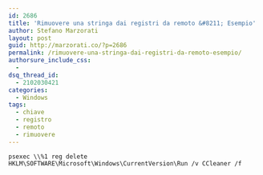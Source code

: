 ```yaml
---
id: 2686
title: 'Rimuovere una stringa dai registri da remoto &#8211; Esempio'
author: Stefano Marzorati
layout: post
guid: http://marzorati.co/?p=2686
permalink: /rimuovere-una-stringa-dai-registri-da-remoto-esempio/
authorsure_include_css:
  - 
dsq_thread_id:
  - 2102030421
categories:
  - Windows
tags:
  - chiave
  - registro
  - remoto
  - rimuovere
---
```

`psexec \\%1 reg delete HKLM\SOFTWARE\Microsoft\Windows\CurrentVersion\Run /v CCleaner /f`